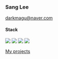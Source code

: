 ### Sang Lee

[darkmagu@naver.com](mailto:darkmagu@naver.com)

<!--
**dabbler2/dabbler2** is a ✨ _special_ ✨ repository because its `README.md` (this file) appears on your GitHub profile.

Here are some ideas to get you started:

- 🔭 I’m currently working on ...
- 🌱 I’m currently learning ...
- 👯 I’m looking to collaborate on ...
- 🤔 I’m looking for help with ...
- 💬 Ask me about ...
- 📫 How to reach me: ...
- 😄 Pronouns: ...
- ⚡ Fun fact: ...
-->

<!-- ![](https://github-profile-summary-cards.vercel.app/api/cards/profile-details?username=dabbler2) 
![](http://github-profile-summary-cards.vercel.app/api/cards/repos-per-language?username=dabbler2)
![](http://github-profile-summary-cards.vercel.app/api/cards/most-commit-language?username=dabbler2)
![](http://github-profile-summary-cards.vercel.app/api/cards/stats?username=dabbler2)
![](http://github-profile-summary-cards.vercel.app/api/cards/productive-time?username=dabbler2&utcOffset=9) -->

#### Stack
[](TS)
<img src="https://img.shields.io/badge/Typescript-3178C6?style=for-the-badge&logo=Typescript&logoColor=white">
[](MySQL)
<img src="https://img.shields.io/badge/MySQL-4479A1?style=for-the-badge&logo=MySQL&logoColor=white">
[](AmazonEC2)
<img src="https://img.shields.io/badge/Amazon EC2-FF9900?style=for-the-badge&logo=AmazonEC2&logoColor=black">
[](Python)
<img src="https://img.shields.io/badge/Python-000000?style=for-the-badge&logo=Python&logoColor=white">

[My projects](https://github.com/dabbler2/portfolio)
